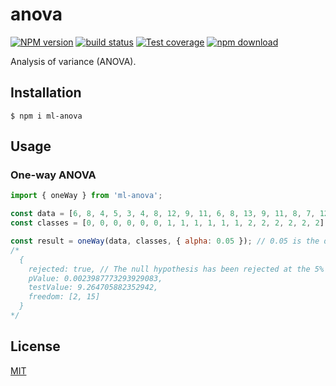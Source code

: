 # anova

[![NPM version][npm-image]][npm-url]
[![build status][travis-image]][travis-url]
[![Test coverage][codecov-image]][codecov-url]
[![npm download][download-image]][download-url]

Analysis of variance (ANOVA).

## Installation

`$ npm i ml-anova`

## Usage

### One-way ANOVA

```js
import { oneWay } from 'ml-anova';

const data = [6, 8, 4, 5, 3, 4, 8, 12, 9, 11, 6, 8, 13, 9, 11, 8, 7, 12];
const classes = [0, 0, 0, 0, 0, 0, 1, 1, 1, 1, 1, 1, 2, 2, 2, 2, 2, 2];

const result = oneWay(data, classes, { alpha: 0.05 }); // 0.05 is the default value for the alpha option
/*
  {
    rejected: true, // The null hypothesis has been rejected at the 5% significance level.
    pValue: 0.0023987773293929083,
    testValue: 9.264705882352942,
    freedom: [2, 15]
  }
*/
```

## License

[MIT](./LICENSE)

[npm-image]: https://img.shields.io/npm/v/ml-anova.svg?style=flat-square
[npm-url]: https://www.npmjs.com/package/ml-anova
[travis-image]: https://img.shields.io/travis/com/mljs/anova/master.svg?style=flat-square
[travis-url]: https://travis-ci.com/mljs/anova
[codecov-image]: https://img.shields.io/codecov/c/github/mljs/anova.svg?style=flat-square
[codecov-url]: https://codecov.io/gh/mljs/anova
[download-image]: https://img.shields.io/npm/dm/ml-anova.svg?style=flat-square
[download-url]: https://www.npmjs.com/package/ml-anova
